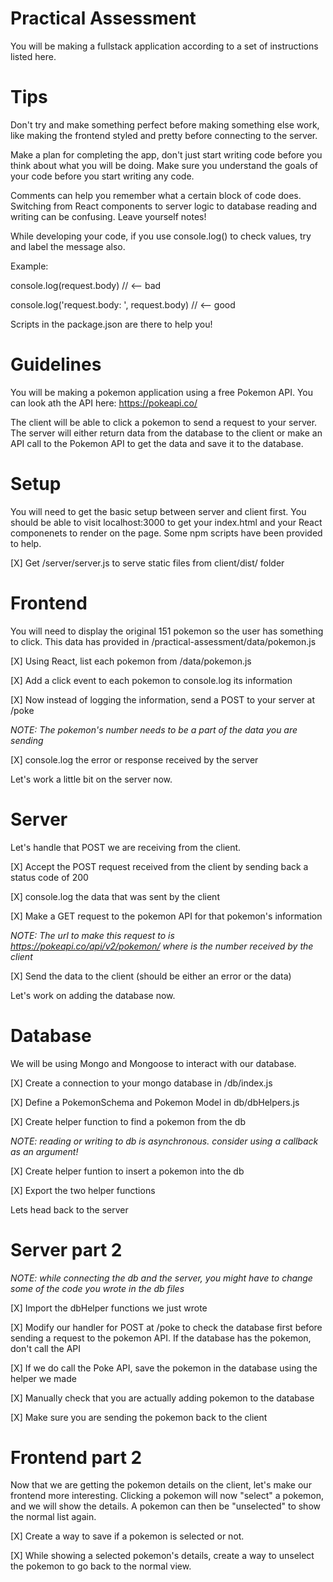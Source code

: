 # Practical Assessment

You will be making a fullstack application according to a set of instructions listed here.

# Tips

Don't try and make something perfect before making something else work, like making the frontend styled and pretty before connecting to the server.

Make a plan for completing the app, don't just start writing code before you think about what you will be doing. Make sure you understand the goals of your code before you start writing any code.

Comments can help you remember what a certain block of code does. Switching from React components to server logic to database reading and writing can be confusing. Leave yourself notes!

While developing your code, if you use console.log() to check values, try and label the message also.

Example: 

console.log(request.body) // <-- bad

console.log('request.body: ', request.body) // <-- good

Scripts in the package.json are there to help you!

# Guidelines

You will be making a pokemon application using a free Pokemon API. You can look ath the API here: https://pokeapi.co/

The client will be able to click a pokemon to send a request to your server. The server will either return data from the database to the client or make an API call to the Pokemon API to get the data and save it to the database.

# Setup

You will need to get the basic setup between server and client first. You should be able to visit localhost:3000 to get your index.html and your React componenets to render on the page. Some npm scripts have been provided to help.

[X] Get /server/server.js to serve static files from client/dist/ folder

# Frontend

You will need to display the original 151 pokemon so the user has something to click. This data has provided in /practical-assessment/data/pokemon.js

[X] Using React, list each pokemon from /data/pokemon.js

[X] Add a click event to each pokemon to console.log its information

[X] Now instead of logging the information, send a POST to your server at /poke

*NOTE: The pokemon's number needs to be a part of the data you are sending*

[X] console.log the error or response received by the server

Let's work a little bit on the server now.

# Server

Let's handle that POST we are receiving from the client.

[X] Accept the POST request received from the client by sending back a status code of 200

[X] console.log the data that was sent by the client

[X] Make a GET request to the pokemon API for that pokemon's information

*NOTE: The url to make this request to is https://pokeapi.co/api/v2/pokemon/<number> where <number> is the number received by the client*

[X] Send the data to the client (should be either an error or the data)

Let's work on adding the database now.

# Database

We will be using Mongo and Mongoose to interact with our database.

[X] Create a connection to your mongo database in /db/index.js

[X] Define a PokemonSchema and Pokemon Model in db/dbHelpers.js

[X] Create helper function to find a pokemon from the db

*NOTE: reading or writing to db is asynchronous. consider using a callback as an argument!*

[X] Create helper funtion to insert a pokemon into the db

[X] Export the two helper functions

Lets head back to the server

# Server part 2

*NOTE: while connecting the db and the server, you might have to change some of the code you wrote in the db files*

[X] Import the dbHelper functions we just wrote

[X] Modify our handler for POST at /poke to check the database first before sending a request to the pokemon API. If the database has the pokemon, don't call the API

[X] If we do call the Poke API, save the pokemon in the database using the helper we made

[X] Manually check that you are actually adding pokemon to the database

[X] Make sure you are sending the pokemon back to the client

# Frontend part 2

Now that we are getting the pokemon details on the client, let's make our frontend more interesting. Clicking a pokemon will now "select" a pokemon, and we will show the details. A pokemon can then be "unselected" to show the normal list again.

[X] Create a way to save if a pokemon is selected or not.

[X] While showing a selected pokemon's details, create a way to unselect the pokemon to go back to the normal view.

